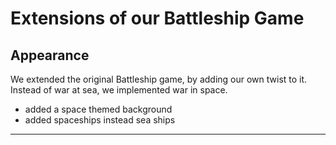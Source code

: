 Extensions of our Battleship Game
===

Appearance
---

We extended the original Battleship game, by adding our own twist to it. Instead of war at sea, we implemented war in space.

* added a space themed background
* added spaceships instead sea ships


---


